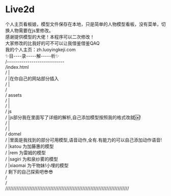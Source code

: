 # Live2d
个人主页看板娘，模型文件保存在本地，只是简单的人物模型看板，没有菜单，切换人物需要在js里修改。</br>
感谢提供模型的大佬！本程序可以二次修改！</br>
大家修改的比我好的可不可以让我借鉴借鉴QAQ</br>
我的个人主页：zh.luoyingkeji.com</br>
✨目----录-----解-----析✨</br>
/----------------------------</br>
/index.html</br>
/    |</br>
/      |在你自己的网站<body>部分插入 </br>
/      |    <script src="https://eqcn.ajz.miesnfu.com/wp-content/plugins/wp-3d-pony/live2dw/lib/L2Dwidget.min.js"></script></br>
/          <script src="assets/js/index.js"></script></br>
/  assets</br>
/      |</br>
/      | </br>
/       js    </br>
/        |js部分我在里面写了详细的解析,自己添加模型按照我的格式改就🆗!</br>
/       |</br>
/       |  </br>
/      domel</br>
/         |里面是我找到的部分可用模型,语音动作,全有.有能力的可以自己添加动作语音!</br>
/         |katou 为加藤惠的模型</br>
/         |rem 为雷姆的模型</br>
/         |sagiri 为和泉纱雾的模型</br>
/         |xiaomai 为干物妹!小埋的模型</br>
/     剩下的自己探索吧😎😎</br>
/</br>
/</br>
/////////////////////////////////////////////////////////////////////////////
